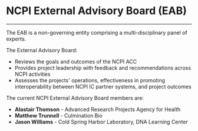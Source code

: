 NCPI External Advisory Board (EAB)
==================================

* * *

The EAB is a non-governing entity comprising a multi-disciplinary panel of experts.

The External Advisory Board:

*   Reviews the goals and outcomes of the NCPI ACC
*   Provides project leadership with feedback and recommendations across NCPI activities
*   Assesses the projects' operations, effectiveness in promoting interoperability between NCPI IC partner systems, and project outcomes

The current NCPI External Advisory Board members are:

*   **Alastair Thomson** - Advanced Research Projects Agency for Health
*   **Matthew Trunnell** - Culmination Bio
*   **Jason Williams** - Cold Spring Harbor Laboratory, DNA Learning Center



